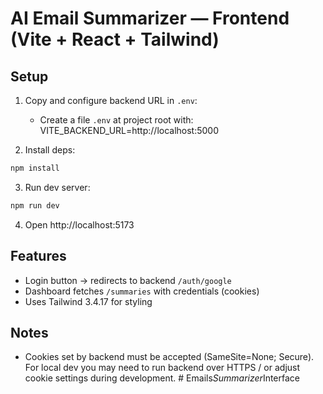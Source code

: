 # AI Email Summarizer — Frontend (Vite + React + Tailwind)

## Setup
1. Copy and configure backend URL in `.env`:
   - Create a file `.env` at project root with:
     VITE_BACKEND_URL=http://localhost:5000

2. Install deps:
```bash
npm install
```

3. Run dev server:
```bash
npm run dev
```

4. Open http://localhost:5173

## Features
- Login button -> redirects to backend `/auth/google`
- Dashboard fetches `/summaries` with credentials (cookies)
- Uses Tailwind 3.4.17 for styling

## Notes
- Cookies set by backend must be accepted (SameSite=None; Secure). For local dev you may need to run backend over HTTPS / or adjust cookie settings during development.
#   E m a i l s _ S u m m a r i z e r _ I n t e r f a c e  
 